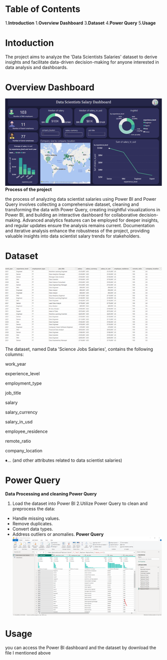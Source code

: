 # Table of Contents
1.**Introduction**
1.**Overview Dashboard**
3.**Dataset**
4.**Power Query**
5.**Usage**

# Intoduction
The project aims to analyze the 'Data Scientists Salaries' dataset to derive insights and facilitate data-driven decision-making for anyone interested in data analysis and dashboards.

# Overview Dashboard
![Dashboard](dashboard1.png)
**Process of the project**

 the process of analyzing data scientist salaries using Power BI and Power Query involves collecting a comprehensive dataset, cleaning and transforming the data with Power Query, creating insightful visualizations in Power BI, and building an interactive dashboard for collaborative decision-making. Advanced analytics features can be employed for deeper insights, and regular updates ensure the analysis remains current. Documentation and iterative analysis enhance the robustness of the project, providing valuable insights into data scientist salary trends for stakeholders.

# Dataset

![Dashboard](dataset1.png)

The dataset, named Data 'Science Jobs Salaries', contains the following columns:

work_year

experience_level

employment_type

job_title

salary

salary_currency

salary_in_usd

employee_residence

remote_ratio

company_location

♦️... (and other attributes related to data scientist salaries)


# Power Query
**Data Processing and cleaning Power Query**
1. Load the dataset into Power BI
2.Utilize Power Query to clean and preprocess the data:
  - Handle missing values.
  - Remove duplicates.
  - Convert data types.
  - Address outliers or anomalies.
**Power Query**
![Dashboard](powerquery.png)

# Usage
you can access the Power BI dashboard and the dataset by download the file I mentioned above
